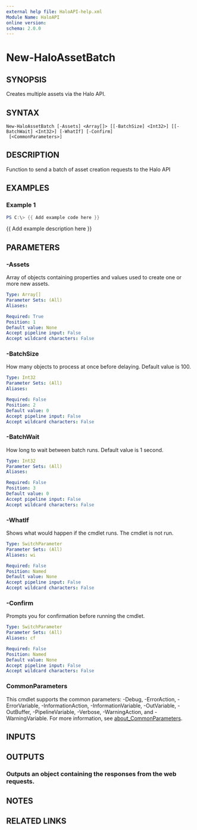 ```yaml
---
external help file: HaloAPI-help.xml
Module Name: HaloAPI
online version:
schema: 2.0.0
---
```


# New-HaloAssetBatch

## SYNOPSIS
Creates multiple assets via the Halo API.

## SYNTAX

```
New-HaloAssetBatch [-Assets] <Array[]> [[-BatchSize] <Int32>] [[-BatchWait] <Int32>] [-WhatIf] [-Confirm]
 [<CommonParameters>]
```

## DESCRIPTION
Function to send a batch of asset creation requests to the Halo API

## EXAMPLES

### Example 1
```powershell
PS C:\> {{ Add example code here }}
```

{{ Add example description here }}

## PARAMETERS

### -Assets
Array of objects containing properties and values used to create one or more new assets.

```yaml
Type: Array[]
Parameter Sets: (All)
Aliases:

Required: True
Position: 1
Default value: None
Accept pipeline input: False
Accept wildcard characters: False
```

### -BatchSize
How many objects to process at once before delaying.
Default value is 100.

```yaml
Type: Int32
Parameter Sets: (All)
Aliases:

Required: False
Position: 2
Default value: 0
Accept pipeline input: False
Accept wildcard characters: False
```

### -BatchWait
How long to wait between batch runs.
Default value is 1 second.

```yaml
Type: Int32
Parameter Sets: (All)
Aliases:

Required: False
Position: 3
Default value: 0
Accept pipeline input: False
Accept wildcard characters: False
```

### -WhatIf
Shows what would happen if the cmdlet runs.
The cmdlet is not run.

```yaml
Type: SwitchParameter
Parameter Sets: (All)
Aliases: wi

Required: False
Position: Named
Default value: None
Accept pipeline input: False
Accept wildcard characters: False
```

### -Confirm
Prompts you for confirmation before running the cmdlet.

```yaml
Type: SwitchParameter
Parameter Sets: (All)
Aliases: cf

Required: False
Position: Named
Default value: None
Accept pipeline input: False
Accept wildcard characters: False
```

### CommonParameters
This cmdlet supports the common parameters: -Debug, -ErrorAction, -ErrorVariable, -InformationAction, -InformationVariable, -OutVariable, -OutBuffer, -PipelineVariable, -Verbose, -WarningAction, and -WarningVariable. For more information, see [about_CommonParameters](http://go.microsoft.com/fwlink/?LinkID=113216).

## INPUTS

## OUTPUTS

### Outputs an object containing the responses from the web requests.
## NOTES

## RELATED LINKS
